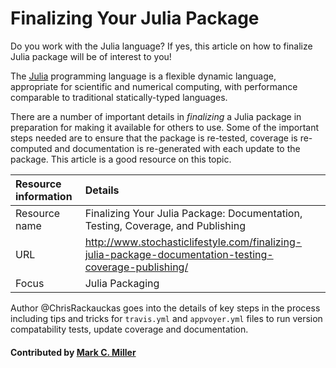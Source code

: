 # Finalizing Your Julia Package

Do you work with the Julia language? If yes, this article on how to finalize Julia package will be of interest to you!

The [Julia](https://julialang.org/) programming language is a flexible dynamic language, appropriate for scientific and numerical computing, with performance comparable to traditional statically-typed languages.

There are a number of important details in *finalizing* a Julia package in preparation for making it available for others to use. Some of the important steps needed are to ensure that the package is re-tested, coverage is re-computed and documentation is re-generated with each update to the package. This article is a good resource on this topic.

Resource information | Details
:--- | :--- 
Resource name | Finalizing Your Julia Package: Documentation, Testing, Coverage, and Publishing
URL | http://www.stochasticlifestyle.com/finalizing-julia-package-documentation-testing-coverage-publishing/
Focus | Julia Packaging

Author @ChrisRackauckas goes into the details of key steps in the process including tips and tricks
for `travis.yml` and `appvoyer.yml` files to run version compatability tests, update coverage and
documentation.

#### Contributed by [Mark C. Miller](https://github.com/markcmiller86 "Mark C. Miller's GitHub Profile")
